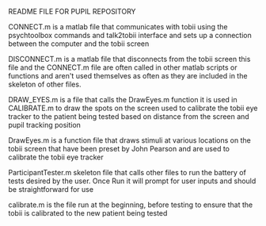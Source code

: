 README FILE FOR PUPIL REPOSITORY

CONNECT.m is a matlab file that communicates with 
tobii using the psychtoolbox commands and talk2tobii
interface and sets up a connection between the computer
and the tobii screen

DISCONNECT.m is a matlab file that disconnects from the tobii
screen this file and the CONNECT.m file are often called in other
matlab scripts or functions and aren't used themselves as often
as they are included in the skeleton of other files.

DRAW_EYES.m is a file that calls the DrawEyes.m function it is used
in CALIBRATE.m to draw the spots on the screen used to calibrate the
tobii eye tracker to the patient being tested based on distance from
the screen and pupil tracking position

DrawEyes.m is a function file that draws stimuli at various locations
on the tobii screen that have been preset by John Pearson and are used
to calibrate the tobii eye tracker

ParticipantTester.m skeleton file that calls other files to run the
battery of tests desired by the user. Once Run it will prompt for
user inputs and should be straightforward for use

calibrate.m is the file run at the beginning, before testing to ensure
that the tobii is calibrated to the new patient being tested
